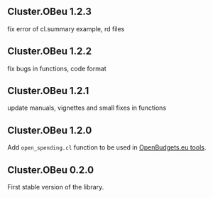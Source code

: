 Cluster.OBeu 1.2.3
------------------

fix error of cl.summary example, rd files

Cluster.OBeu 1.2.2
------------------

fix bugs in functions, code format

Cluster.OBeu 1.2.1
------------------

update manuals, vignettes and small fixes in functions

Cluster.OBeu 1.2.0
------------------

Add `open_spending.cl` function to be used in [OpenBudgets.eu
tools](http://openbudgets.eu/tools/).

Cluster.OBeu 0.2.0
------------------

First stable version of the library.
